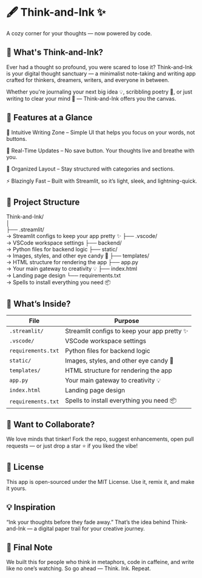 # **🖋️ Think-and-Ink ✨**
A cozy corner for your thoughts — now powered by code.

## **📖 What's Think-and-Ink?**
Ever had a thought so profound, you were scared to lose it?
Think-and-Ink is your digital thought sanctuary — a minimalist note-taking and writing app crafted for thinkers, dreamers, writers, and everyone in between.

Whether you're journaling your next big idea 💡, scribbling poetry 🌸, or just writing to clear your mind 🌙 — Think-and-Ink offers you the canvas.

## **🚀 Features at a Glance**
🧠 Intuitive Writing Zone – Simple UI that helps you focus on your words, not buttons.

🔄 Real-Time Updates – No save button. Your thoughts live and breathe with you.

📁 Organized Layout – Stay structured with categories and sections.

⚡ Blazingly Fast – Built with Streamlit, so it’s light, sleek, and lightning-quick.

## **📂 Project Structure**

Think-and-Ink/<br>
│<br>
├── .streamlit/<br>       → Streamlit configs to keep your app pretty ✨
├── .vscode/<br>          → VSCode workspace settings
├── backend/<br>          → Python files for backend logic
├── static/<br>           → Images, styles, and other eye candy 🎨
├── templates/<br>        → HTML structure for rendering the app
├── app.py<br>            → Your main gateway to creativity 💡
├── index.html<br>        → Landing page design
└── requirements.txt<br>  → Spells to install everything you need 📦

## 💼 **What’s Inside?**

| File                    | Purpose                                                                  
|-------------------------|---------------------------------------------------
| `.streamlit/ `          | Streamlit configs to keep your app pretty ✨
| `.vscode/`              | VSCode workspace settings
| `requirements.txt`      | Python files for backend logic
| `static/`               | Images, styles, and other eye candy 🎨
| `templates/`            | HTML structure for rendering the app
| `app.py`                | Your main gateway to creativity 💡
| `index.html`            | Landing page design
| `requirements.txt`      | Spells to install everything you need 📦


## **🤝 Want to Collaborate?**
We love minds that tinker!
Fork the repo, suggest enhancements, open pull requests — or just drop a star ⭐ if you liked the vibe!

## **📜 License**
This app is open-sourced under the MIT License. Use it, remix it, and make it yours.

## **💡 Inspiration**
“Ink your thoughts before they fade away.”
That’s the idea behind Think-and-Ink — a digital paper trail for your creative journey.

## **🌟 Final Note**
We built this for people who think in metaphors, code in caffeine, and write like no one’s watching.
So go ahead — Think. Ink. Repeat.
